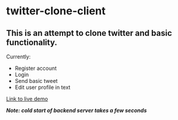 # twitter-clone-client

## This is an attempt to clone twitter and basic functionality.

Currently:

- Register account
- Login
- Send basic tweet
- Edit user profile in text


[Link to live demo](https://jackhsu-twitter.surge.sh/)

***Note: cold start of backend server takes a few seconds***


